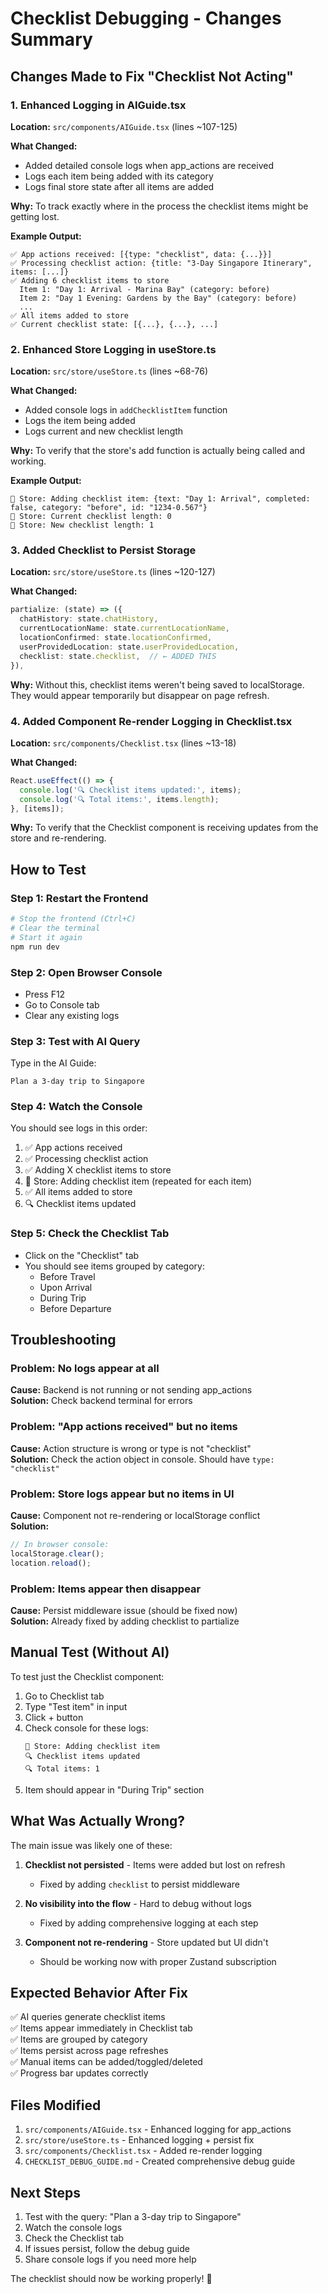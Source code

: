 # Checklist Debugging - Changes Summary

## Changes Made to Fix "Checklist Not Acting"

### 1. Enhanced Logging in AIGuide.tsx

**Location:** `src/components/AIGuide.tsx` (lines ~107-125)

**What Changed:**
- Added detailed console logs when app_actions are received
- Logs each item being added with its category
- Logs final store state after all items are added

**Why:**
To track exactly where in the process the checklist items might be getting lost.

**Example Output:**
```
✅ App actions received: [{type: "checklist", data: {...}}]
✅ Processing checklist action: {title: "3-Day Singapore Itinerary", items: [...]}
✅ Adding 6 checklist items to store
  Item 1: "Day 1: Arrival - Marina Bay" (category: before)
  Item 2: "Day 1 Evening: Gardens by the Bay" (category: before)
  ...
✅ All items added to store
✅ Current checklist state: [{...}, {...}, ...]
```

### 2. Enhanced Store Logging in useStore.ts

**Location:** `src/store/useStore.ts` (lines ~68-76)

**What Changed:**
- Added console logs in `addChecklistItem` function
- Logs the item being added
- Logs current and new checklist length

**Why:**
To verify that the store's add function is actually being called and working.

**Example Output:**
```
🔄 Store: Adding checklist item: {text: "Day 1: Arrival", completed: false, category: "before", id: "1234-0.567"}
🔄 Store: Current checklist length: 0
🔄 Store: New checklist length: 1
```

### 3. Added Checklist to Persist Storage

**Location:** `src/store/useStore.ts` (lines ~120-127)

**What Changed:**
```typescript
partialize: (state) => ({
  chatHistory: state.chatHistory,
  currentLocationName: state.currentLocationName,
  locationConfirmed: state.locationConfirmed,
  userProvidedLocation: state.userProvidedLocation,
  checklist: state.checklist,  // ← ADDED THIS
}),
```

**Why:**
Without this, checklist items weren't being saved to localStorage. They would appear temporarily but disappear on page refresh.

### 4. Added Component Re-render Logging in Checklist.tsx

**Location:** `src/components/Checklist.tsx` (lines ~13-18)

**What Changed:**
```typescript
React.useEffect(() => {
  console.log('🔍 Checklist items updated:', items);
  console.log('🔍 Total items:', items.length);
}, [items]);
```

**Why:**
To verify that the Checklist component is receiving updates from the store and re-rendering.

## How to Test

### Step 1: Restart the Frontend
```bash
# Stop the frontend (Ctrl+C)
# Clear the terminal
# Start it again
npm run dev
```

### Step 2: Open Browser Console
- Press F12
- Go to Console tab
- Clear any existing logs

### Step 3: Test with AI Query
Type in the AI Guide:
```
Plan a 3-day trip to Singapore
```

### Step 4: Watch the Console
You should see logs in this order:

1. ✅ App actions received
2. ✅ Processing checklist action
3. ✅ Adding X checklist items to store
4. 🔄 Store: Adding checklist item (repeated for each item)
5. ✅ All items added to store
6. 🔍 Checklist items updated

### Step 5: Check the Checklist Tab
- Click on the "Checklist" tab
- You should see items grouped by category:
  - Before Travel
  - Upon Arrival
  - During Trip
  - Before Departure

## Troubleshooting

### Problem: No logs appear at all
**Cause:** Backend is not running or not sending app_actions  
**Solution:** Check backend terminal for errors

### Problem: "App actions received" but no items
**Cause:** Action structure is wrong or type is not "checklist"  
**Solution:** Check the action object in console. Should have `type: "checklist"`

### Problem: Store logs appear but no items in UI
**Cause:** Component not re-rendering or localStorage conflict  
**Solution:** 
```javascript
// In browser console:
localStorage.clear();
location.reload();
```

### Problem: Items appear then disappear
**Cause:** Persist middleware issue (should be fixed now)  
**Solution:** Already fixed by adding checklist to partialize

## Manual Test (Without AI)

To test just the Checklist component:

1. Go to Checklist tab
2. Type "Test item" in input
3. Click + button
4. Check console for these logs:
   ```
   🔄 Store: Adding checklist item
   🔍 Checklist items updated
   🔍 Total items: 1
   ```
5. Item should appear in "During Trip" section

## What Was Actually Wrong?

The main issue was likely one of these:

1. **Checklist not persisted** - Items were added but lost on refresh
   - Fixed by adding `checklist` to persist middleware

2. **No visibility into the flow** - Hard to debug without logs
   - Fixed by adding comprehensive logging at each step

3. **Component not re-rendering** - Store updated but UI didn't
   - Should be working now with proper Zustand subscription

## Expected Behavior After Fix

✅ AI queries generate checklist items  
✅ Items appear immediately in Checklist tab  
✅ Items are grouped by category  
✅ Items persist across page refreshes  
✅ Manual items can be added/toggled/deleted  
✅ Progress bar updates correctly  

## Files Modified

1. `src/components/AIGuide.tsx` - Enhanced logging for app_actions
2. `src/store/useStore.ts` - Enhanced logging + persist fix
3. `src/components/Checklist.tsx` - Added re-render logging
4. `CHECKLIST_DEBUG_GUIDE.md` - Created comprehensive debug guide

## Next Steps

1. Test with the query: "Plan a 3-day trip to Singapore"
2. Watch the console logs
3. Check the Checklist tab
4. If issues persist, follow the debug guide
5. Share console logs if you need more help

The checklist should now be working properly! 🎉

